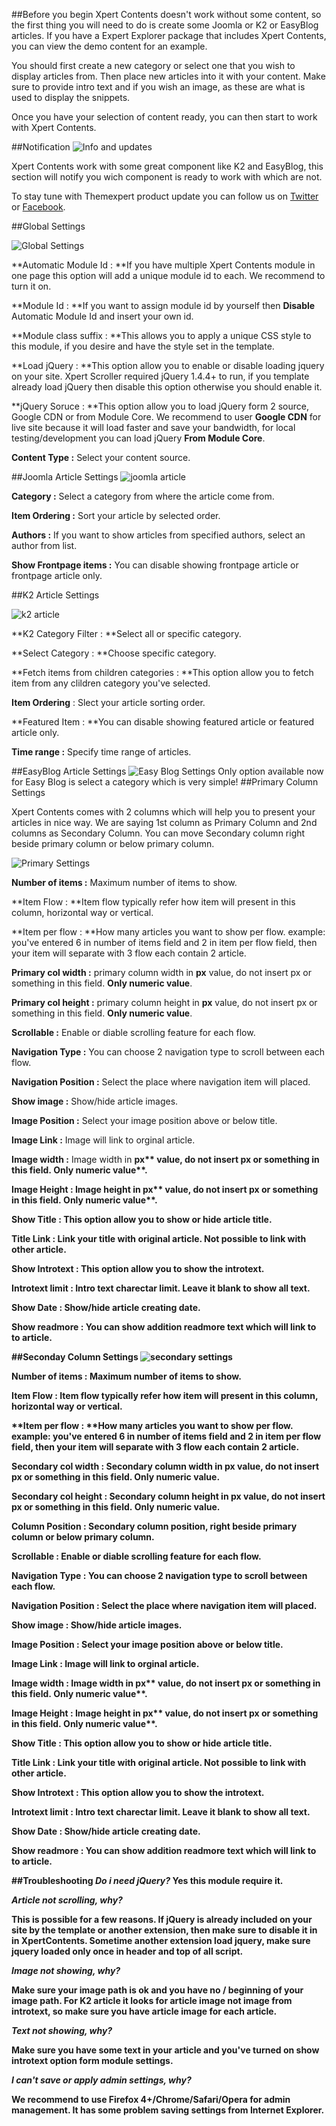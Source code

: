 ##Before you begin
Xpert Contents doesn't work without some content, so the first thing you will need to do is create some Joomla or K2 or EasyBlog articles. If you have a Expert Explorer package that includes Xpert Contents, you can view the demo content for an example.

You should first create a new category or select one that you wish to display articles from. Then place new articles into it with your content. Make sure to provide intro text and if you wish an image, as these are what is used to display the snippets.

Once you have your selection of content ready, you can then start to work with Xpert Contents.

##Notification
<img src="images/docs/xpert-contents/info_update.jpg" alt="Info and updates" />

Xpert Contents work with some great component like K2 and EasyBlog, this section will notify you wich component is ready to work with which are not. 

To stay tune with Themexpert product update you can follow us on <a href="http://www.twitter.com/themexpert" target="_blank">Twitter</a> or <a href="http://www.facebook.com/ThemeXpert" target="_blank">Facebook</a>.

##Global Settings

<img src="images/docs/xpert-contents/global_settings.jpg" alt="Global Settings" />

**Automatic Module Id :&nbsp;**If you have multiple Xpert Contents module in one page this option will add a unique module id to each. We recommend to turn it on.

**Module Id :&nbsp;**If you want to assign module id by yourself then **Disable** Automatic Module Id and insert your own id.

**Module class suffix :&nbsp;**This allows you to apply a unique CSS style to this module, if you desire and have the style set in the template.

**Load jQuery :&nbsp;**This option allow you to enable or disable loading jquery on your site. Xpert Scroller required jQuery 1.4.4+ to run, if you template already load jQuery then disable this option otherwise you should enable it.

**jQuery Soruce :&nbsp;**This option allow you to load jQuery form 2 source, Google CDN or from Module Core. We recommend to user **Google CDN** for live site because it will load faster and save your bandwidth, for local testing/development you can load jQuery **From Module Core**.

**Content Type :** Select your content source.

##Joomla Article Settings
<img src="images/docs/xpert-contents/joomla_settings.jpg" alt="joomla article" />

**Category :** Select a category from where the article come from.

**Item Ordering :**&nbsp;Sort your article by selected order.

**Authors :** If you want to show articles from specified authors, select an author from list.

**Show Frontpage items :**&nbsp;You can disable showing frontpage article or frontpage article only.

##K2 Article Settings

<img src="images/docs/xpert-contents/k2_settings.jpg" alt="k2 article" />

**K2 Category Filter :&nbsp;**Select all or specific category.

**Select Category :&nbsp;**Choose specific category.

**Fetch items from children categories :&nbsp;**This option allow you to fetch item from any clildren category you've selected.

**Item Ordering**&nbsp;:&nbsp;Slect your article sorting order.

**Featured Item :&nbsp;**You can disable showing featured article or featured article only.

**Time range :** Specify time range of articles.

##EasyBlog Article Settings
<img src="images/docs/xpert-contents/ezblog_settings.jpg" alt="Easy Blog Settings" />
Only option available now for Easy Blog is select a category which is very simple!
##Primary Column Settings

Xpert Contents comes with 2 columns which will help you to present your articles in nice way. We are saying 1st column as Primary Column and 2nd columns as Secondary Column. You can move Secondary column right beside primary column or below primary column.

<img src="images/docs/xpert-contents/primary_settings.jpg" alt="Primary Settings" />

**Number of items :** Maximum number of items to show.

**Item Flow : **Item flow typically refer how item will present in this column, horizontal way or vertical.

**Item per flow : **How many articles you want to show per flow. example: you've entered 6 in number of items field and 2 in item per flow field, then your item will separate with 3 flow each contain 2 article.

**Primary col width :** primary column width in **px** value, do not insert px or something in this field. **Only numeric value**.

**Primary col height :**&nbsp;primary column height in&nbsp;**px**&nbsp;value, do not insert px or something in this field.&nbsp;**Only numeric value**.

**Scrollable :** Enable or diable scrolling feature for each flow.

**Navigation Type :** You can choose 2 navigation type to scroll between each flow.

**Navigation Position :** Select the place where navigation item will placed.&nbsp;

**Show image :** Show/hide article images.

**Image Position :** Select your image position above or below title.

**Image Link :** Image will link to orginal article.

**Image width :** Image&nbsp;<span style="direction: ltr;">width in&nbsp;</span><strong style="direction: ltr;">px**<span style="direction: ltr;">&nbsp;value, do not insert px or something in this field.&nbsp;</span><strong style="direction: ltr;">Only numeric value**<span style="direction: ltr;">.</span>

**Image Height :** Image height<span style="direction: ltr;">&nbsp;in&nbsp;</span><strong style="direction: ltr;">px**<span style="direction: ltr;">&nbsp;value, do not insert px or something in this field.&nbsp;</span><strong style="direction: ltr;">Only numeric value**<span style="direction: ltr;">.</span>

**Show Title :** This option allow you to show or hide article title.

**Title Link :** Link your title with original article. Not possible to link with other article.

**Show Introtext :** This option allow you to show the introtext.

**Introtext limit :**&nbsp;Intro text charectar limit. Leave it blank to show all text.

**Show Date :** Show/hide article creating date.

**Show readmore :** You can show addition readmore text which will link to to article.

##Seconday Column Settings
<img src="images/docs/xpert-contents/secondary_settings.jpg" alt="secondary settings" />

**Number of items :** Maximum number of items to show.

**Item Flow :** Item flow typically refer how item will present in this column, horizontal way or vertical.

**Item per flow : **How many articles you want to show per flow. example: you've entered 6 in number of items field and 2 in item per flow field, then your item will separate with 3 flow each contain 2 article.

**Secondary col width :** Secondary column width in **px** value, do not insert px or something in this field. **Only numeric value**.

**Secondary col height :**&nbsp;Secondary column height in&nbsp;**px**&nbsp;value, do not insert px or something in this field.&nbsp;**Only numeric value**.

**Column Position :** Secondary column position, right beside primary column or below primary column.

**Scrollable :** Enable or diable scrolling feature for each flow.

**Navigation Type :** You can choose 2 navigation type to scroll between each flow.

**Navigation Position :** Select the place where navigation item will placed.&nbsp;

**Show image :** Show/hide article images.

**Image Position :** Select your image position above or below title.

**Image Link :** Image will link to orginal article.

**Image width :** Image&nbsp;<span style="direction: ltr;">width in&nbsp;</span><strong style="direction: ltr;">px**<span style="direction: ltr;">&nbsp;value, do not insert px or something in this field.&nbsp;</span><strong style="direction: ltr;">Only numeric value**<span style="direction: ltr;">.</span>

**Image Height :** Image height<span style="direction: ltr;">&nbsp;in&nbsp;</span><strong style="direction: ltr;">px**<span style="direction: ltr;">&nbsp;value, do not insert px or something in this field.&nbsp;</span><strong style="direction: ltr;">Only numeric value**<span style="direction: ltr;">.</span>

**Show Title :** This option allow you to show or hide article title.

**Title Link :** Link your title with original article. Not possible to link with other article.

**Show Introtext :** This option allow you to show the introtext.

**Introtext limit :**&nbsp;Intro text charectar limit. Leave it blank to show all text.

**Show Date :** Show/hide article creating date.

**Show readmore :** You can show addition readmore text which will link to to article.

##Troubleshooting
<em>**Do i need jQuery?**</em>
Yes this module require it.

<em>**Article not scrolling, why?**</em>

This is possible for a few reasons. If jQuery is already included on your site by the template or another extension, then make sure to disable it in in XpertContents. Sometime another extension load jquery, make sure jquery loaded only once in header and top of all script.


<em>**Image not showing, why?**</em>

Make sure your image path is ok and you have no **/** beginning of your image path. For K2 article it looks for article image not image from introtext, so make sure you have article image for each article.


<em>**Text not showing, why?**</em>

Make sure you have some text in your article and you've turned on **show introtext**&nbsp;option form module settings.


<em>**I can't save or apply admin settings, why?**</em>

We recommend to use Firefox 4+/Chrome/Safari/Opera for admin management. It has some problem saving settings from **Internet Explorer**.